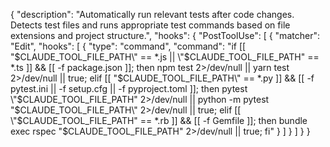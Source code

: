 {
  "description": "Automatically run relevant tests after code changes. Detects test files and runs appropriate test commands based on file extensions and project structure.",
  "hooks": {
    "PostToolUse": [
      {
        "matcher": "Edit",
        "hooks": [
          {
            "type": "command",
            "command": "if [[ \"$CLAUDE_TOOL_FILE_PATH\" == *.js || \"$CLAUDE_TOOL_FILE_PATH\" == *.ts ]] && [[ -f package.json ]]; then npm test 2>/dev/null || yarn test 2>/dev/null || true; elif [[ \"$CLAUDE_TOOL_FILE_PATH\" == *.py ]] && [[ -f pytest.ini || -f setup.cfg || -f pyproject.toml ]]; then pytest \"$CLAUDE_TOOL_FILE_PATH\" 2>/dev/null || python -m pytest \"$CLAUDE_TOOL_FILE_PATH\" 2>/dev/null || true; elif [[ \"$CLAUDE_TOOL_FILE_PATH\" == *.rb ]] && [[ -f Gemfile ]]; then bundle exec rspec \"$CLAUDE_TOOL_FILE_PATH\" 2>/dev/null || true; fi"
          }
        ]
      }
    ]
  }
}